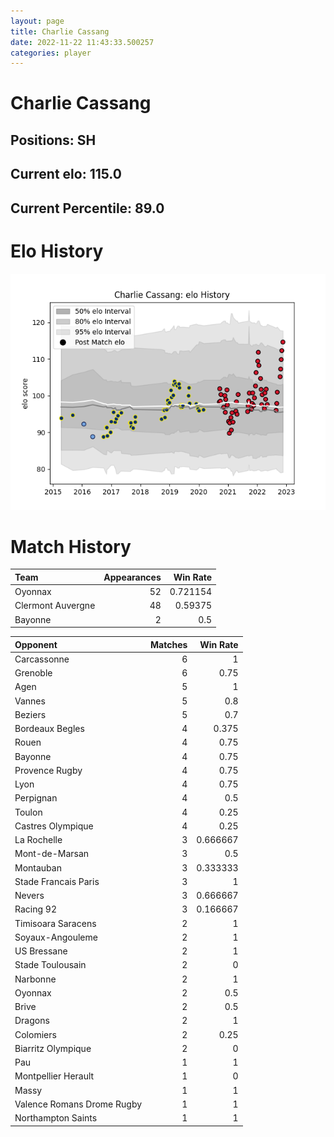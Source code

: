 ```yaml
---  
layout: page  
title: Charlie Cassang  
date: 2022-11-22 11:43:33.500257  
categories: player  
---
```

# Charlie Cassang

## Positions: SH

## Current elo: 115.0

## Current Percentile: 89.0

# Elo History


![elo history](history_CharlieCassang.png)
# Match History


| Team              |   Appearances |   Win Rate |
|:------------------|--------------:|-----------:|
| Oyonnax           |            52 |   0.721154 |
| Clermont Auvergne |            48 |   0.59375  |
| Bayonne           |             2 |   0.5      |

| Opponent                   |   Matches |   Win Rate |
|:---------------------------|----------:|-----------:|
| Carcassonne                |         6 |   1        |
| Grenoble                   |         6 |   0.75     |
| Agen                       |         5 |   1        |
| Vannes                     |         5 |   0.8      |
| Beziers                    |         5 |   0.7      |
| Bordeaux Begles            |         4 |   0.375    |
| Rouen                      |         4 |   0.75     |
| Bayonne                    |         4 |   0.75     |
| Provence Rugby             |         4 |   0.75     |
| Lyon                       |         4 |   0.75     |
| Perpignan                  |         4 |   0.5      |
| Toulon                     |         4 |   0.25     |
| Castres Olympique          |         4 |   0.25     |
| La Rochelle                |         3 |   0.666667 |
| Mont-de-Marsan             |         3 |   0.5      |
| Montauban                  |         3 |   0.333333 |
| Stade Francais Paris       |         3 |   1        |
| Nevers                     |         3 |   0.666667 |
| Racing 92                  |         3 |   0.166667 |
| Timisoara Saracens         |         2 |   1        |
| Soyaux-Angouleme           |         2 |   1        |
| US Bressane                |         2 |   1        |
| Stade Toulousain           |         2 |   0        |
| Narbonne                   |         2 |   1        |
| Oyonnax                    |         2 |   0.5      |
| Brive                      |         2 |   0.5      |
| Dragons                    |         2 |   1        |
| Colomiers                  |         2 |   0.25     |
| Biarritz Olympique         |         2 |   0        |
| Pau                        |         1 |   1        |
| Montpellier Herault        |         1 |   0        |
| Massy                      |         1 |   1        |
| Valence Romans Drome Rugby |         1 |   1        |
| Northampton Saints         |         1 |   1        |